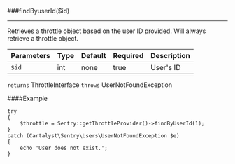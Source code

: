 <a id="findByUserId"></a>
###findByuserId($id)

----------

Retrieves a throttle object based on the user ID provided. Will always retrieve a throttle object.

Parameters          | Type                | Default             | Required            | Description
:------------------ | :------------------ | :------------------ | :------------------ | :------------------
`$id`               | int                 | none                | true                | User's ID

`returns` ThrottleInterface
`throws`  UserNotFoundException

####Example

	try
	{
		$throttle = Sentry::getThrottleProvider()->findByUserId(1);
	}
	catch (Cartalyst\Sentry\Users\UserNotFoundException $e)
	{
		echo 'User does not exist.';
	}
